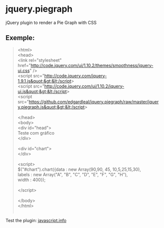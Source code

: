 jquery.piegraph
===============

jQuery plugin to render a Pie Graph with CSS

Exemple:
-------

    
> &lt;html&gt; <br />
>   &lt;head&gt;    <br />
>  &lt;link rel=&quot;stylesheet&quot; href=&quot;http://code.jquery.com/ui/1.10.2/themes/smoothness/jquery-ui.css&quot; /&gt; <br />
> &lt;script src=&quot;http://code.jquery.com/jquery-1.9.1.js&quot;&gt;&lt;/script&gt; <br />
> &lt;script src=&quot;http://code.jquery.com/ui/1.10.2/jquery-ui.js&quot;&gt;&lt;/script&gt; <br />
> &lt;script src=&quot;https://github.com/edgardleal/jquery.piegraph/raw/master/jquery.piegraph.js&quot;&gt;&lt;/script&gt; <br />
>      <br />
>   &lt;/head&gt; <br />
>   &lt;body&gt; <br />
>     &lt;div id=&quot;head&quot;&gt; <br />
>       Teste com gr&aacute;fico <br />
>     &lt;/div&gt; <br />
>    <br />
>     &lt;div id=&quot;chart&quot;&gt; <br />
>     &lt;/div&gt; <br />
>  <br />
>   &lt;script&gt; <br />
>      $(&quot;#chart&quot;).chart({data : new Array(90,90, 45, 10,5,25,15,30), <br />
>                     labels : new Array(&quot;A&quot;, &quot;B&quot;, &quot;C&quot;, &quot;D&quot;, &quot;E&quot;, &quot;F&quot;, &quot;G&quot;, &quot;H&quot;), <br />
>                     width : 400}); <br />
>    <br />
>   &lt;/script&gt; <br />
>  <br />
>   &lt;/body&gt; <br />
> &lt;/html&gt; <br />
>  <br />




Test the plugin:
[javascript.info](http://javascript.info/play/HxHQz "try it")


